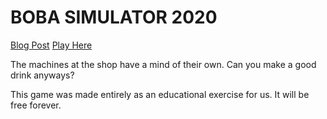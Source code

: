 # BOBA SIMULATOR 2020

[Blog Post](https://beesknees.games/blog)
[Play Here](https://beesknees.games/bobasimulator2020)

The machines at the shop have a mind of their own. Can you make a good drink anyways?

This game was made entirely as an educational exercise for us. It will be free forever.
